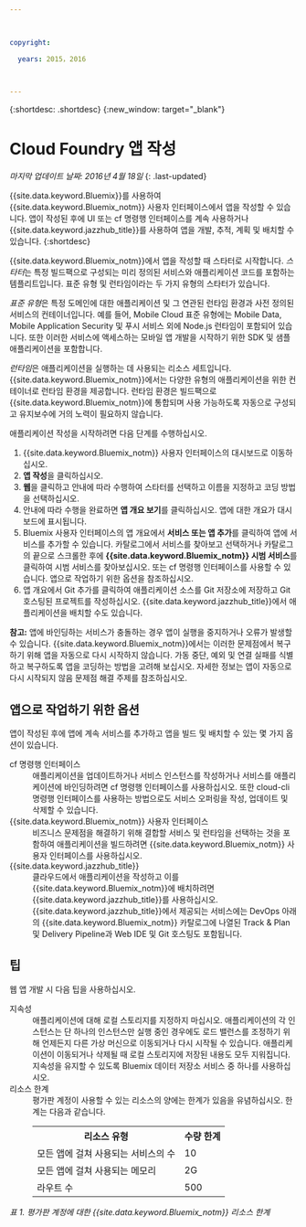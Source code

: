 ```yaml
---

 

copyright:

  years: 2015，2016

 

---
```


{:shortdesc: .shortdesc} 
{:new_window: target="_blank"}

# Cloud Foundry 앱 작성
*마지막 업데이트 날짜: 2016년 4월 18일*
{: .last-updated}

{{site.data.keyword.Bluemix}}를 사용하여
{{site.data.keyword.Bluemix_notm}} 사용자 인터페이스에서 앱을 작성할 수 있습니다. 앱이
작성된 후에 UI 또는 cf 명령행 인터페이스를 계속 사용하거나
{{site.data.keyword.jazzhub_title}}를 사용하여
앱을 개발, 추적, 계획 및 배치할 수 있습니다.
{:shortdesc}

{{site.data.keyword.Bluemix_notm}}에서 앱을 작성할 때 스타터로 시작합니다. *스타터*는
특정 빌드팩으로 구성되는 미리 정의된 서비스와 애플리케이션 코드를 포함하는 템플리트입니다. 표준 유형
및 런타임이라는 두 가지 유형의 스타터가 있습니다.

*표준 유형*은 특정 도메인에 대한 애플리케이션 및 그 연관된 런타임 환경과
사전 정의된 서비스의 컨테이너입니다. 예를 들어, Mobile Cloud 표준 유형에는
Mobile Data, Mobile Application Security 및 푸시 서비스 외에 Node.js 런타임이 포함되어 있습니다. 또한
이러한 서비스에 액세스하는 모바일 앱 개발을 시작하기 위한 SDK 및 샘플 애플리케이션을 포함합니다. 

*런타임*은 애플리케이션을 실행하는 데 사용되는 리소스 세트입니다. {{site.data.keyword.Bluemix_notm}}에서는
다양한 유형의 애플리케이션을 위한 컨테이너로 런타임 환경을 제공합니다.
런타임 환경은 빌드팩으로
{{site.data.keyword.Bluemix_notm}}에
통합되며 사용 가능하도록 자동으로 구성되고 유지보수에 거의 노력이 필요하지 않습니다.

애플리케이션 작성을 시작하려면 다음 단계를 수행하십시오. 
  1. {{site.data.keyword.Bluemix_notm}} 사용자 인터페이스의 대시보드로 이동하십시오.
  2. **앱 작성**을 클릭하십시오.
  3. **웹**을 클릭하고 안내에 따라 수행하여 스타터를 선택하고 이름을 지정하고 코딩 방법을
선택하십시오.
  4. 안내에 따라 수행을 완료하면 **앱 개요 보기**를 클릭하십시오. 앱에 대한 개요가 대시보드에 표시됩니다.
  5. Bluemix 사용자 인터페이스의 앱 개요에서 **서비스 또는 앱 추가**를 클릭하여 앱에 서비스를 추가할 수 있습니다. 카탈로그에서 서비스를 찾아보고 선택하거나 카탈로그의 끝으로 스크롤한 후에 **{{site.data.keyword.Bluemix_notm}} 시범 서비스**를 클릭하여 시범 서비스를 찾아보십시오. 또는
cf 명령행 인터페이스를 사용할 수 있습니다. 앱으로 작업하기 위한 옵션을 참조하십시오.
  6. 앱 개요에서 Git 추가를 클릭하여 애플리케이션 소스를 Git 저장소에 저장하고 Git 호스팅된 프로젝트를 작성하십시오. {{site.data.keyword.jazzhub_title}}에서
애플리케이션을 배치할 수도 있습니다.

**참고:** 앱에 바인딩하는 서비스가 충돌하는 경우 앱이 실행을 중지하거나 오류가
발생할 수 있습니다. {{site.data.keyword.Bluemix_notm}}에서는 이러한 문제점에서 복구하기 위해 앱을 자동으로 다시 시작하지 않습니다.
가동 중단, 예외 및 연결 실패를 식별하고 복구하도록
앱을 코딩하는 방법을 고려해 보십시오. 자세한 정보는 앱이 자동으로 다시 시작되지 않음 문제점 해결 주제를 참조하십시오.

## 앱으로 작업하기 위한 옵션

앱이 작성된 후에 앱에 계속 서비스를 추가하고 앱을 빌드 및 배치할 수 있는 몇 가지 옵션이 있습니다.

<dl><dt>cf 명령행 인터페이스</dt>
<dd>애플리케이션을 업데이트하거나 서비스 인스턴스를 작성하거나 서비스를 애플리케이션에 바인딩하려면 cf 명령행 인터페이스를
사용하십시오. 또한 cloud-cli 명령행 인터페이스를 사용하는 방법으로도
서비스 오퍼링을 작성, 업데이트 및 삭제할 수 있습니다.</dd>
<dt>{{site.data.keyword.Bluemix_notm}} 사용자 인터페이스</dt>
<dd>비즈니스 문제점을 해결하기 위해
결합할 서비스 및 런타임을 선택하는 것을 포함하여 애플리케이션을 빌드하려면
{{site.data.keyword.Bluemix_notm}} 사용자 인터페이스를
사용하십시오.</dd>
<dt>{{site.data.keyword.jazzhub_title}}</dt>
<dd>클라우드에서 애플리케이션을 작성하고 이를
{{site.data.keyword.Bluemix_notm}}에 배치하려면
{{site.data.keyword.jazzhub_title}}를
사용하십시오.
{{site.data.keyword.jazzhub_title}}에서 제공되는 서비스에는 DevOps 아래의 {{site.data.keyword.Bluemix_notm}} 카탈로그에 나열된
Track & Plan 및 Delivery Pipeline과 Web IDE 및 Git 호스팅도 포함됩니다.</dd>
</dl>

## 팁

웹 앱 개발 시 다음 팁을 사용하십시오.

<dl><dt>지속성</dt>
<dd>애플리케이션에 대해 로컬 스토리지를 지정하지 마십시오. 애플리케이션의
각 인스턴스는 단 하나의 인스턴스만 실행 중인 경우에도 로드 밸런스를 조정하기 위해
언제든지 다른 가상 머신으로 이동되거나 다시 시작될 수 있습니다. 애플리케이션이 이동되거나
삭제될 때 로컬 스토리지에 저장된 내용도 모두 지워집니다. 지속성을 유지할 수 있도록 Bluemix 데이터 저장소 서비스 중 하나를 사용하십시오.</dd>
<dt>리소스 한계</dt>
<dd>평가판 계정이 사용할 수 있는 리소스의 양에는 한계가 있음을 유념하십시오. 한계는 다음과 같습니다.
<table style="width:100%">
  <th>리소스 유형</th>	<th>수량 한계</th>
<tr><td>모든 앱에 걸쳐 사용되는 서비스의 수</td> <td>10</td>
<tr><td>모든 앱에 걸쳐 사용되는 메모리</td> <td>	2G</td>
<tr><td>라우트 수</td> <td>500</td>
</table>
</dd></dl>

*표 1. 평가판 계정에 대한 {{site.data.keyword.Bluemix_notm}} 리소스 한계*
